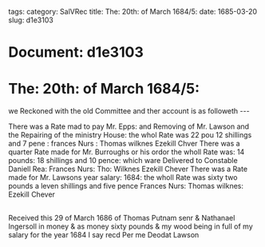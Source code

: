 tags: 
category: SalVRec
title: The: 20th: of March 1684/5:
date: 1685-03-20
slug: d1e3103




# Document: d1e3103


# The: 20th: of March 1684/5: 

we Reckoned with the old Committee and ther account is as followeth ---

There was a Rate mad to pay Mr. Epps: and Removing of Mr. Lawson and the Repairing of the ministry House: the whol Rate was 22 pou 12 shillings and 7 pene : frances Nurs : Thomas wilknes Ezekill Chver There was a quarter Rate made for Mr. Burroughs or his ordor the wholl Rate was: 14 pounds: 18 shillings and 10 pence: which ware Delivered to Constable Daniell Rea: Frances Nurs: Tho: Wilknes Ezekill Chever There was a Rate made for Mr. Lawsons year salary: 1684: the wholl Rate was sixty two pounds a leven shillings and five pence Frances Nurs: Thomas wilknes: Ezekill Chever

## 

Received this 29 of March 1686 of Thomas Putnam senr & Nathanael Ingersoll in money & as money sixty pounds & my wood being in full of my salary for the year 1684 I say recd Per me Deodat Lawson
